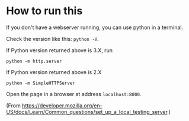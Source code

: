 # How to run this

If you don't have a webserver running, you can use python in a terminal.

Check the version like this: ```python -V```.

If Python version returned above is 3.X, run

    python -m http.server

If Python version returned above is 2.X

    python -m SimpleHTTPServer

Open the page in a browser at address ```localhost:8000```.

(From https://developer.mozilla.org/en-US/docs/Learn/Common_questions/set_up_a_local_testing_server.)
